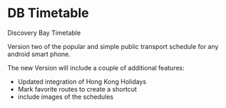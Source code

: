 # DB Timetable
Discovery Bay Timetable

Version two of the popular and simple public transport schedule for any android smart phone.

The new Version will include a couple of additional features:
<ul>
	<li>Updated integration of Hong Kong Holidays</li>
	<li>Mark favorite routes to create a shortcut</li>
	<li>include images of the schedules</li>
</ul>


